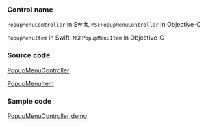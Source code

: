 ### Control name

`PopupMenuController` in Swift, `MSFPopupMenuController` in Objective-C

`PopupMenuItem` in Swift, `MSFPopupMenuItem` in Objective-C

### Source code

[PopupMenuController](https://github.com/microsoft/fluentui-apple/blob/master/ios/FluentUI/Popup%20Menu/PopupMenuController.swift)

[PopupMenuItem](https://github.com/microsoft/fluentui-apple/blob/master/ios/FluentUI/Popup%20Menu/PopupMenuItem.swift)

### Sample code

[PopupMenuController demo](https://github.com/microsoft/fluentui-apple/blob/master/ios/FluentUI.Demo/FluentUI.Demo/Demos/PopupMenuDemoController.swift)
